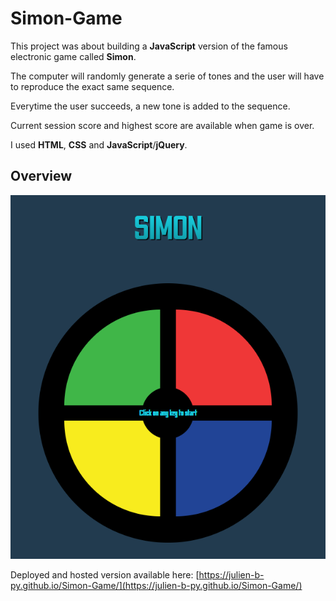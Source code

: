 # Simon-Game

This project was about building a **JavaScript** version of the famous electronic game called **Simon**.

The computer will randomly generate a serie of tones and the user will have to reproduce the exact same sequence.

Everytime the user succeeds, a new tone is added to the sequence.

Current session score and highest score are available when game is over.

I used **HTML**, **CSS** and **JavaScript**/**jQuery**.

## Overview

![alt text](https://github.com/Julien-B-py/Simon-Game/blob/main/img/demo.png?raw=true)

Deployed and hosted version available here: [https://julien-b-py.github.io/Simon-Game/](https://julien-b-py.github.io/Simon-Game/)

